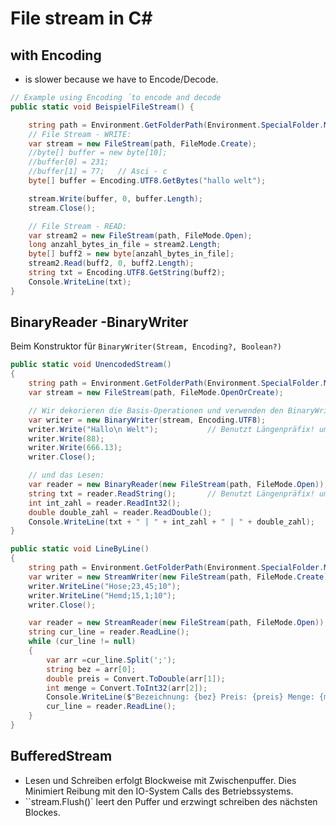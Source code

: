 # File stream in C#
## with Encoding
- is slower because we have to Encode/Decode.
```cs
// Example using Encoding ´to encode and decode
public static void BeispielFileStream() {

    string path = Environment.GetFolderPath(Environment.SpecialFolder.MyDocuments) + "/Dateien/new.txt";
    // File Stream - WRITE:
    var stream = new FileStream(path, FileMode.Create);
    //byte[] buffer = new byte[10];
    //buffer[0] = 231;
    //buffer[1] = 77;   // Asci - c
    byte[] buffer = Encoding.UTF8.GetBytes("hallo welt");

    stream.Write(buffer, 0, buffer.Length);
    stream.Close();

    // File Stream - READ:
    var stream2 = new FileStream(path, FileMode.Open);
    long anzahl_bytes_in_file = stream2.Length;
    byte[] buff2 = new byte[anzahl_bytes_in_file];
    stream2.Read(buff2, 0, buff2.Length);
    string txt = Encoding.UTF8.GetString(buff2);
    Console.WriteLine(txt);    
}
```
## BinaryReader -BinaryWriter
Beim Konstruktor für `BinaryWriter(Stream, Encoding?, Boolean?)` 
```cs
public static void UnencodedStream()
{
    string path = Environment.GetFolderPath(Environment.SpecialFolder.MyDocuments) + "/Dateien/unencoded.txt";
    var stream = new FileStream(path, FileMode.OpenOrCreate);

    // Wir dekorieren die Basis-Operationen und verwenden den BinaryWriter:
    var writer = new BinaryWriter(stream, Encoding.UTF8);
    writer.Write("Hallo\n Welt");           // Benutzt Längenpräfix! um zu wissen wie groß der String ist.
    writer.Write(88);
    writer.Write(666.13);
    writer.Close();

    // und das Lesen:
    var reader = new BinaryReader(new FileStream(path, FileMode.Open));
    string txt = reader.ReadString();       // Benutzt Längenpräfix! um zu wissen wie groß der String ist.
    int int_zahl = reader.ReadInt32();
    double double_zahl = reader.ReadDouble();
    Console.WriteLine(txt + " | " + int_zahl + " | " + double_zahl);
}

public static void LineByLine()
{
    string path = Environment.GetFolderPath(Environment.SpecialFolder.MyDocuments) + "/Dateien/unencoded.txt";
    var writer = new StreamWriter(new FileStream(path, FileMode.Create) );
    writer.WriteLine("Hose;23,45;10");
    writer.WriteLine("Hemd;15,1;10");
    writer.Close();

    var reader = new StreamReader(new FileStream(path, FileMode.Open));
    string cur_line = reader.ReadLine();
    while (cur_line != null)
    {
        var arr =cur_line.Split(';');
        string bez = arr[0];
        double preis = Convert.ToDouble(arr[1]);
        int menge = Convert.ToInt32(arr[2]);
        Console.WriteLine($"Bezeichnung: {bez} Preis: {preis} Menge: {menge}" );
        cur_line = reader.ReadLine();
    }
}
```

## BufferedStream
- Lesen und Schreiben erfolgt Blockweise mit Zwischenpuffer. Dies Minimiert Reibung mit den IO-System Calls des Betriebssystems.
- ``stream.Flush()` leert den Puffer und erzwingt schreiben des nächsten Blockes.
```c#

```
